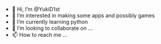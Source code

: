 - 👋 Hi, I’m @YukiD1st
- 👀 I’m interested in making some apps and possibly games
- 🌱 I’m currently learning python
- 💞️ I’m looking to collaborate on ...
- 📫 How to reach me ...

<!---
YukiD1st/YukiD1st is a ✨ special ✨ repository because its `README.md` (this file) appears on your GitHub profile.
You can click the Preview link to take a look at your changes.
--->
